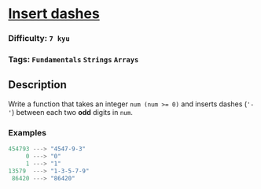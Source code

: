 # [Insert dashes](https://www.codewars.com/kata/55960bbb182094bc4800007b)

### Difficulty: `7 kyu`

### Tags: `Fundamentals` `Strings` `Arrays`

## Description

Write a function that takes an integer `num (num >= 0)` and inserts dashes (`'-'`) between each two **odd** digits in `num`.

### Examples

```js
454793 ---> "4547-9-3"
     0 ---> "0"
     1 ---> "1"
13579  ---> "1-3-5-7-9"
 86420 ---> "86420"
```
